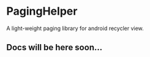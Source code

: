 # PagingHelper
A light-weight paging library for android recycler view.

## Docs will be here soon...
